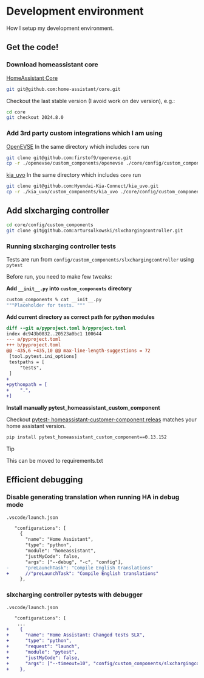 # Development environment
How I setup my development environment.

## Get the code!
### Download homeassistant core

[HomeAssistant Core](https://github.com/home-assistant/core)
```bash
git git@github.com:home-assistant/core.git
```

Checkout the last stable version (I avoid work on dev version), e.g.:
```bash
cd core
git checkout 2024.8.0
```

### Add 3rd party custom integrations which I am using

[OpenEVSE](https://github.com/firstof9/openevse)
In the same directory which includes `core` run
```bash
git clone git@github.com:firstof9/openevse.git
cp -r ./openevse/custom_components/openevse ./core/config/custom_components
```

[kia_uvo](https://github.com/Hyundai-Kia-Connect/kia_uvo)
In the same directory which includes `core` run
```bash
git clone git@github.com:Hyundai-Kia-Connect/kia_uvo.git
cp -r ./kia_uvo/custom_components/kia_uvo ./core/config/custom_components
 ```

## Add slxcharging controller
```bash
cd core/config/custom_components
git clone git@github.com:artursulkowski/slxchargingcontroller.git
```

### Running slxcharging controller tests
Tests are run from `config/custom_components/slxchargingcontroller` using `pytest`

Before run, you need to make few tweaks:

**Add `__init__.py` into `custom_components` directory**
```bash
custom_components % cat __init__.py
"""Placeholder for tests. """
```

**Add current directory as correct path for python modules**
```diff
diff --git a/pyproject.toml b/pyproject.toml
index dc943b0832..20523a0bc1 100644
--- a/pyproject.toml
+++ b/pyproject.toml
@@ -435,6 +435,10 @@ max-line-length-suggestions = 72
 [tool.pytest.ini_options]
 testpaths = [
     "tests",
 ]
+
+pythonpath = [
+    ".",
+]

```

**Install manually pytest_homeassistant_custom_component**

Checkout [pytest- homeassistant-customer-component releas](https://github.com/MatthewFlamm/pytest-homeassistant-custom-component/releases) matches your home assistant version.
``` bash
pip install pytest_homeassistant_custom_component==0.13.152
```

> [!TIP]
> This can be moved to requirements.txt


## Efficient debugging
### Disable generating translation when running HA in debug mode

`.vscode/launch.json`
```diff
   "configurations": [
     {
       "name": "Home Assistant",
       "type": "python",
       "module": "homeassistant",
       "justMyCode": false,
       "args": ["--debug", "-c", "config"],
-      "preLaunchTask": "Compile English translations"
+      //"preLaunchTask": "Compile English translations"
     },
```

### slxcharging controller pytests with debugger
`.vscode/launch.json`
```diff
   "configurations": [
    ...
+    {
+      "name": "Home Assistant: Changed tests SLX",
+      "type": "python",
+      "request": "launch",
+      "module": "pytest",
+      "justMyCode": false,
+      "args": ["--timeout=10", "config/custom_components/slxchargingcontroller/tests"],
+    },
```





